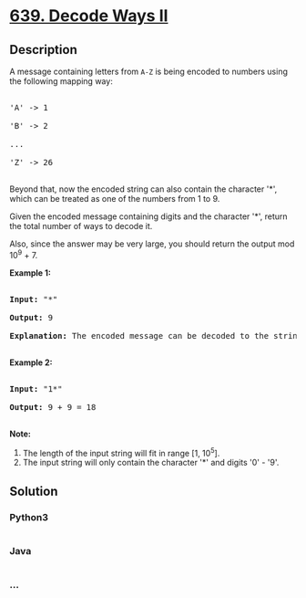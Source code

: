 # [639. Decode Ways II](https://leetcode.com/problems/decode-ways-ii)

## Description
<p>
A message containing letters from <code>A-Z</code> is being encoded to numbers using the following mapping way:
</p>

<pre>
'A' -> 1
'B' -> 2
...
'Z' -> 26
</pre>

<p>
Beyond that, now the encoded string can also contain the character '*', which can be treated as one of the numbers from 1 to 9.
</p>


<p>
Given the encoded message containing digits and the character '*', return the total number of ways to decode it.
</p>

<p>
Also, since the answer may be very large, you should return the output mod 10<sup>9</sup> + 7.
</p>

<p><b>Example 1:</b><br />
<pre>
<b>Input:</b> "*"
<b>Output:</b> 9
<b>Explanation:</b> The encoded message can be decoded to the string: "A", "B", "C", "D", "E", "F", "G", "H", "I".
</pre>
</p>

<p><b>Example 2:</b><br />
<pre>
<b>Input:</b> "1*"
<b>Output:</b> 9 + 9 = 18
</pre>
</p>

<p><b>Note:</b><br>
<ol>
<li>The length of the input string will fit in range [1, 10<sup>5</sup>].</li>
<li>The input string will only contain the character '*' and digits '0' - '9'.</li>
</ol>
</p>


## Solution
<!-- Type common method here -->


### Python3
<!-- Type special method here -->

```python

```

### Java
<!-- Type special method here -->

```java

```

### ...
```

```

